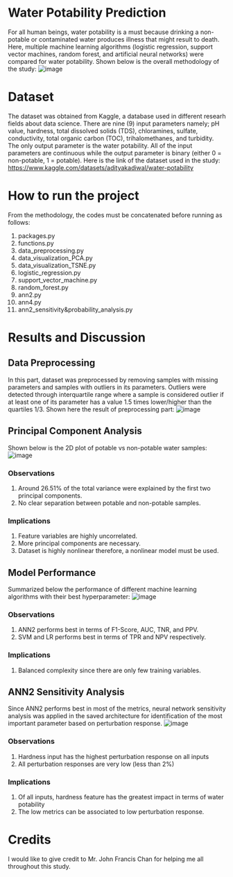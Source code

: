 # Water Potability Prediction
For all human beings, water potability is a must because drinking a non-potable or contaminated water produces illness that might result to death. Here, multiple machine learning algorithms (logistic regression, support vector machines, random forest, and artificial neural networks) were compared for water potability. Shown below is the overall methodology of the study: 
![image](https://github.com/Rob-Christian/Water-Potability-Prediction/assets/59250293/e3d6fdd4-a6df-4314-bc51-c97e00c2db49)
# Dataset
The dataset was obtained from Kaggle, a database used in different researh fields about data science. There are nine (9) input parameters namely; pH value, hardness, total dissolved solids (TDS), chloramines, sulfate, conductivity, total organic carbon (TOC), trihalomethanes, and turbidity. The only output parameter is the water potability. All of the input parameters are continuous while the output parameter is binary (either 0 = non-potable, 1 = potable). Here is the link of the dataset used in the study: https://www.kaggle.com/datasets/adityakadiwal/water-potability
# How to run the project
From the methodology, the codes must be concatenated before running as follows:
1. packages.py
2. functions.py
3. data_preprocessing.py
4. data_visualization_PCA.py
5. data_visualization_TSNE.py
6. logistic_regression.py
7. support_vector_machine.py
8. random_forest.py
9. ann2.py
10. ann4.py
11. ann2_sensitivity&probability_analysis.py
# Results and Discussion
## Data Preprocessing
In this part, dataset was preprocessed by removing samples with missing parameters and samples with outliers in its parameters. Outliers were detected through interquartile range where a sample is considered outlier if at least one of its parameter has a value 1.5 times lower/higher than the quartiles 1/3. Shown here the result of preprocessing part:
![image](https://github.com/Rob-Christian/Water-Potability-Prediction/assets/59250293/654390df-fa08-44e8-9b12-c2425738d701)
## Principal Component Analysis
Shown below is the 2D plot of potable vs non-potable water samples:
![image](https://github.com/Rob-Christian/Water-Potability-Prediction/assets/59250293/180ef00d-bb66-47dd-8e85-96bf704ca174)
### Observations
1. Around 26.51% of the total variance were explained by the first two principal components.
2. No clear separation between potable and non-potable samples.
### Implications
1. Feature variables are highly uncorrelated.
2. More principal components are necessary.
3. Dataset is highly nonlinear therefore, a nonlinear model must be used.
## Model Performance
Summarized below the performance of different machine learning algorithms with their best hyperparameter:
![image](https://github.com/Rob-Christian/Water-Potability-Prediction/assets/59250293/510ded20-91d5-4ebd-be7f-9c4012e74cad)
### Observations
1. ANN2 performs best in terms of F1-Score, AUC, TNR, and PPV.
2. SVM and LR performs best in terms of TPR and NPV respectively.
### Implications
1. Balanced complexity since there are only few training variables.
## ANN2 Sensitivity Analysis
Since ANN2 performs best in most of the metrics, neural network sensitivity analysis was applied in the saved architecture for identification of the most important parameter based on perturbation response.
![image](https://github.com/Rob-Christian/Water-Potability-Prediction/assets/59250293/f9a8ce43-e994-4b6c-b934-c8c2f03d423c)
### Observations
1. Hardness input has the highest perturbation response on all inputs
2. All perturbation responses are very low (less than 2%)
### Implications
1. Of all inputs, hardness feature has the greatest impact in terms of water potability
2. The low metrics can be associated to low perturbation response.
# Credits
I would like to give credit to Mr. John Francis Chan for helping me all throughout this study.
